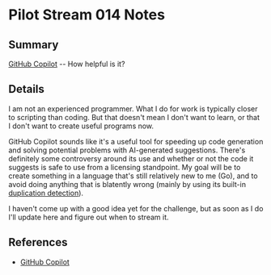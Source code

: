 # Pilot Stream 014 Notes

## Summary

[GitHub Copilot](https://github.com/features/copilot) -- How helpful is it?

## Details

I am not an experienced programmer. What I do for work is typically closer to scripting than coding. But that doesn't mean I don't want to learn, or that I don't want to create useful programs now.

GitHub Copilot sounds like it's a useful tool for speeding up code generation and solving potential problems with AI-generated suggestions. There's definitely some controversy around its use and whether or not the code it suggests is safe to use from a licensing standpoint. My goal will be to create something in a language that's still relatively new to me (Go), and to avoid doing anything that is blatently wrong (mainly by using its built-in [duplication detection](https://docs.github.com/en/copilot/configuring-github-copilot/configuring-github-copilot-settings-on-githubcom#enabling-or-disabling-duplication-detection)).

I haven't come up with a good idea yet for the challenge, but as soon as I do I'll update here and figure out when to stream it.

## References

* [GitHub Copilot](https://github.com/features/copilot)

